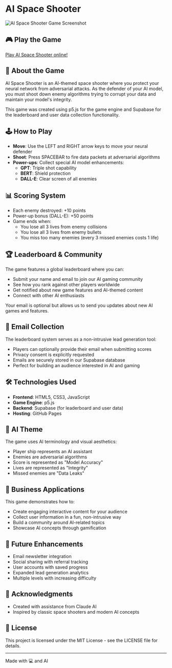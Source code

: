 # AI Space Shooter

![AI Space Shooter Game Screenshot](screenshot.png)

## 🎮 Play the Game

[Play AI Space Shooter online!](https://your-username.github.io/ai-space-shooter/)

## 🤖 About the Game

AI Space Shooter is an AI-themed space shooter where you protect your neural network from adversarial attacks. As the defender of your AI model, you must shoot down enemy algorithms trying to corrupt your data and maintain your model's integrity.

This game was created using p5.js for the game engine and Supabase for the leaderboard and user data collection functionality.

## 🕹️ How to Play

- **Move**: Use the LEFT and RIGHT arrow keys to move your neural defender
- **Shoot**: Press SPACEBAR to fire data packets at adversarial algorithms
- **Power-ups**: Collect special AI model enhancements:
  - **GPT**: Triple shot capability
  - **BERT**: Shield protection
  - **DALL-E**: Clear screen of all enemies

## 📊 Scoring System

- Each enemy destroyed: +10 points
- Power-up bonus (DALL-E): +50 points
- Game ends when:
  - You lose all 3 lives from enemy collisions
  - You lose all 3 lives from enemy bullets
  - You miss too many enemies (every 3 missed enemies costs 1 life)

## 🏆 Leaderboard & Community

The game features a global leaderboard where you can:
- Submit your name and email to join our AI gaming community
- See how you rank against other players worldwide
- Get notified about new game features and AI-themed content
- Connect with other AI enthusiasts

Your email is optional but allows us to send you updates about new AI games and features.

## 📧 Email Collection

The leaderboard system serves as a non-intrusive lead generation tool:
- Players can optionally provide their email when submitting scores
- Privacy consent is explicitly requested
- Emails are securely stored in our Supabase database
- Perfect for building an audience interested in AI and gaming

## 🛠️ Technologies Used

- **Frontend**: HTML5, CSS3, JavaScript
- **Game Engine**: p5.js
- **Backend**: Supabase (for leaderboard and user data)
- **Hosting**: GitHub Pages

## 🧠 AI Theme

The game uses AI terminology and visual aesthetics:
- Player ship represents an AI assistant
- Enemies are adversarial algorithms
- Score is represented as "Model Accuracy"
- Lives are represented as "Integrity"
- Missed enemies are "Data Leaks"

## 💼 Business Applications

This game demonstrates how to:
- Create engaging interactive content for your audience
- Collect user information in a fun, non-intrusive way
- Build a community around AI-related topics
- Showcase AI concepts through gamification

## 🔄 Future Enhancements

- Email newsletter integration
- Social sharing with referral tracking
- User accounts with saved progress
- Expanded lead generation analytics
- Multiple levels with increasing difficulty

## 🙏 Acknowledgments

- Created with assistance from Claude AI
- Inspired by classic space shooters and modern AI concepts

## 📝 License

This project is licensed under the MIT License - see the LICENSE file for details.

---

Made with 💻 and AI
